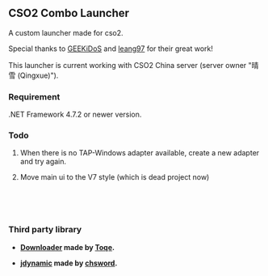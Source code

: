 ## CSO2 Combo Launcher

A custom launcher made for cso2.

Special thanks to [GEEKiDoS](https://github.com/GEEKiDoS) and [leang97](https://github.com/leang97) for their great work!

This launcher is current working with CSO2 China server (server owner "晴雪 (Qingxue)").

### Requirement
.NET Framework 4.7.2 or newer version.

### Todo
1. When there is no TAP-Windows adapter available, create a new adapter and try again.

2. Move main ui to the V7 style (which is dead project now)

⁧

⁧

### Third party library

- **[Downloader](https://github.com/Toqe/Downloader) made by [Toqe](https://github.com/Toqe).**

- **[jdynamic](https://github.com/chsword/jdynamic) made by [chsword](https://github.com/chsword).**